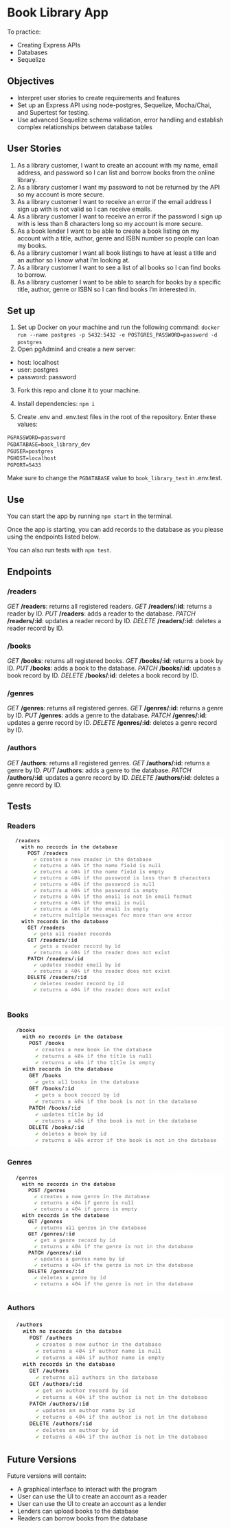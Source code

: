 # Book Library App
To practice:
- Creating Express APIs
- Databases
- Sequelize

## Objectives
- Interpret user stories to create requirements and features
- Set up an Express API using node-postgres, Sequelize, Mocha/Chai, and Supertest for testing.
- Use advanced Sequelize schema validation, error handling and establish complex relationships between database tables

## User Stories
1. As a library customer, I want to create an account with my name, email address, and password so I can list and borrow books from the online library.
2. As a library customer I want my password to not be returned by the API so my account is more secure.
3. As a library customer I want to receive an error if the email address I sign up with is not valid so I can receive emails.
4. As a library customer I want to receive an error if the password I sign up with is less than 8 characters long so my account is more secure.
5. As a book lender I want to be able to create a book listing on my account with a title, author, genre and ISBN number so people can loan my books.
6. As a library customer I want all book listings to have at least a title and an author so I know what I’m looking at.
7. As a library customer I want to see a list of all books so I can find books to borrow.
8. As a library customer I want to be able to search for books by a specific title, author, genre or ISBN so I can find books I’m interested in.

## Set up
1. Set up Docker on your machine and run the following command:
`docker run --name postgres -p 5432:5432 -e POSTGRES_PASSWORD=password -d postgres`
2. Open pgAdmin4 and create a new server:
- host: localhost
- user: postgres
- password: password

3. Fork this repo and clone it to your machine.

4. Install dependencies:
`npm i`

5. Create .env and .env.test files in the root of the repository. Enter these values:
```
PGPASSWORD=password
PGDATABASE=book_library_dev
PGUSER=postgres
PGHOST=localhost
PGPORT=5433
```
Make sure to change the `PGDATABASE` value to `book_library_test` in .env.test.

## Use
You can start the app by running `npm start` in the terminal.

Once the app is starting, you can add records to the database as you please using the endpoints listed below.

You can also run tests with `npm test`.

## Endpoints

### /readers
*GET* **/readers**: returns all registered readers.
*GET* **/readers/:id**: returns a reader by ID.
*PUT* **/readers**: adds a reader to the database.
*PATCH* **/readers/:id**: updates a reader record by ID.
*DELETE* **/readers/:id**: deletes a reader record by ID.

### /books
*GET* **/books**: returns all registered books.
*GET* **/books/:id**: returns a book by ID.
*PUT* **/books**: adds a book to the database.
*PATCH* **/books/:id**: updates a book record by ID.
*DELETE* **/books/:id**: deletes a book record by ID.

### /genres
*GET* **/genres**: returns all registered genres.
*GET* **/genres/:id**: returns a genre by ID.
*PUT* **/genres**: adds a genre to the database.
*PATCH* **/genres/:id**: updates a genre record by ID.
*DELETE* **/genres/:id**: deletes a genre record by ID.

### /authors
*GET* **/authors**: returns all registered genres.
*GET* **/authors/:id**: returns a genre by ID.
*PUT* **/authors**: adds a genre to the database.
*PATCH* **/authors/:id**: updates a genre record by ID.
*DELETE* **/authors/:id**: deletes a genre record by ID.

## Tests
### Readers
![Tests for reader table](./images/readers-tests.png)

### Books
![Tests for book table](./images/books-tests.png)

### Genres
![Tests for genre table](./images/genres-tests.png)

### Authors
![Tests for author table](./images/authors-tests.png)

## Future Versions
Future versions will contain:
- A graphical interface to interact with the program
- User can use the UI to create an account as a reader
- User can use the UI to create an account as a lender
- Lenders can upload books to the database
- Readers can borrow books from the database